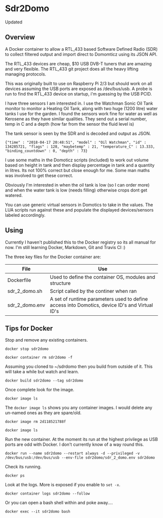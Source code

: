 # Sdr2Domo

Updated

## Overview

A Docker container to allow a RTL_433 based Software Defined Radio (SDR) to collect filtered output and import direct to Domomticz using its JSON API.

The RTL_433 devices are cheap, $10 USB DVB-T tuners that are amazing and very flexible.  The RTL_433 git project does all the heavy lifting managing protocols.

This was originally built to use on Raspberry Pi 2/3 but should work on all devices assuming the USB ports are exposed as /dev/bus/usb.  A probe is run to find the RTL_433 device on startup, i'm guessing by the USB PCID.

I have three sensors I am interested in.  I use the Watchman Sonic Oil Tank monitor to monitor a Heating Oil Tank, along with two huge (1200 litre) water tanks I use for the garden.  I found the sensors work fine for water as well as Kerosene as they have similar qualities. They send out a serial number, temp in C and a depth (how far from the sensor the fluid level is)

The tank sensor is seen by the SDR and is decoded and output as JSON.

`{"time" : "2018-04-17 20:48:51", "model" : "Oil Watchman", "id" : 134285721, "flags" : 128, "maybetemp" : 21, "temperature_C" : 13.333, "binding_countdown" : 0, "depth" : 73}`

I use some maths in the Domoticz scripts (included) to work out volume based on height in tank and then display percentage in tank and a quantity in litres.   Its not 100% correct but close enough for me.   Some man maths was involved to get these correct.

Obviously I'm interested in when the oil tank is low (so I can order more) and when the water tank is low (needs filling) otherwise crops dont get watered.

You can use generic virtual sensors in Domotics to take in the values.   The LUA scripts run against these and populate the displayed devices/sensors labeled accordingly.

## Using

Currently I haven't published this to the Docker registry so its all manual for now.   I'm still learning Docker, Markdown, Git and Travis CI :)

The three key files for the Docker container are:

|   File   |                   Use                                |
|----------|------------------------------------------------------|
|Dockerfile|Used to define the container OS, modules and structure|
|sdr_2_domo.sh|Script called by the continer when ran|
|sdr_2_domo.env|A set of runtime parameters used to define access into Domotics, device ID's and Virtual ID's|

## Tips for Docker

Stop and remove any existing containers.

`docker stop sdr2domo`

`docker container rm sdr2domo -f`

Assuming you cloned to ~/sdrdomo then you build from outside of it.  This will take a while but watch and learn.

`docker build sdr2domo --tag sdr2domo`

Once complete look for the image.

`docker image ls`

The `docker image ls` shows you any container images.   I would delete any un-named ones as they are spare/old.

`docker image rm 2d118521788f`

`docker image ls`

Run the new container.
At the moment its run at the highest privilege as USB ports are odd with Docker.   I don't currently know of a way round this.

`docker run --name sdr2domo --restart always -d --privileged -v /dev/bus/usb:/dev/bus/usb --env-file sdr2domo/sdr_2_domo.env sdr2domo`

Check its running.

`docker ps`

Look at the logs.  More is exposed if you enable to `set -x`.

`docker container logs sdr2domo --follow`

Or you can open a bash shell within and poke away....

`docker exec --it sdr2domo bash`
